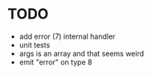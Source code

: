 # TODO

- add error (7) internal handler
- unit tests
- args is an array and that seems weird
- emit "error" on type 8
